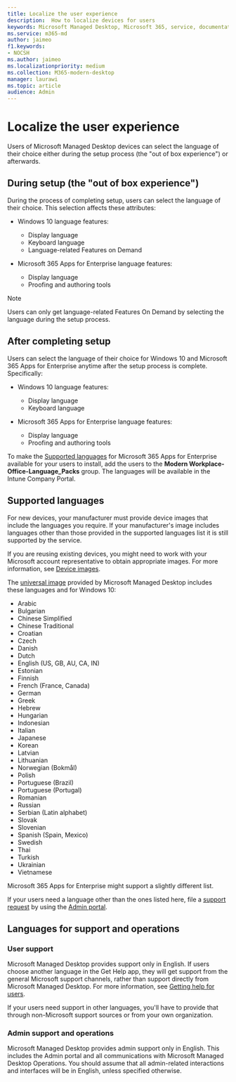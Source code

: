 ```yaml
---
title: Localize the user experience
description:  How to localize devices for users
keywords: Microsoft Managed Desktop, Microsoft 365, service, documentation
ms.service: m365-md
author: jaimeo
f1.keywords:
- NOCSH
ms.author: jaimeo
ms.localizationpriority: medium
ms.collection: M365-modern-desktop
manager: laurawi
ms.topic: article
audience: Admin
---
```


# Localize the user experience

Users of Microsoft Managed Desktop devices can select the language of their choice either during the setup process (the "out of box experience") or afterwards.

## During setup (the "out of box experience")

During the process of completing setup, users can select the language of their choice. This selection affects these attributes:

- Windows 10 language features:
    - Display language
    - Keyboard language
    - Language-related Features on Demand

- Microsoft 365 Apps for Enterprise language features:
    - Display language
    - Proofing and authoring tools

> [!NOTE]
> Users can only get language-related Features On Demand by selecting the language during the setup process.

## After completing setup

Users can select the language of their choice for Windows 10 and Microsoft 365 Apps for Enterprise anytime after the setup process is complete. Specifically:

- Windows 10 language features:
    - Display language
    - Keyboard language

- Microsoft 365 Apps for Enterprise language features:
    - Display language
    - Proofing and authoring tools

To make the [Supported languages](#supported-languages) for Microsoft 365 Apps for Enterprise available for your users to install, add the users to the **Modern Workplace-Office-Language_Packs** group. The languages will be available in the Intune Company Portal.


## Supported languages

For new devices, your manufacturer must provide device images that include the languages you require. If your manufacturer's image includes languages other than those provided in the supported languages list it is still supported by the service.

If you are reusing existing devices, you might need to work with your Microsoft account representative to obtain appropriate images. For more information, see [Device images](../service-description/device-images.md).

The [universal image](../service-description/device-images.md#universal-image) provided by Microsoft Managed Desktop includes these languages and for Windows 10:

- Arabic
- Bulgarian
- Chinese Simplified
- Chinese Traditional
- Croatian
- Czech
- Danish  
- Dutch  
- English (US, GB, AU, CA, IN)
- Estonian
- Finnish 
- French (France, Canada)
- German
- Greek
- Hebrew
- Hungarian
- Indonesian
- Italian
- Japanese
- Korean
- Latvian
- Lithuanian
- Norwegian (Bokmål)
- Polish
- Portuguese (Brazil)
- Portuguese (Portugal)
- Romanian
- Russian 
- Serbian (Latin alphabet)
- Slovak
- Slovenian
- Spanish (Spain, Mexico)
- Swedish
- Thai
- Turkish
- Ukrainian
- Vietnamese

Microsoft 365 Apps for Enterprise might support a slightly different list.

If your users need a language other than the ones listed here, file a [support request](../working-with-managed-desktop/admin-support.md) by using the [Admin portal](access-admin-portal.md).

## Languages for support and operations

### User support
Microsoft Managed Desktop provides support only in English. If users choose another language in the Get Help app, they will get support from the general Microsoft support channels, rather than support directly from Microsoft Managed Desktop. For more information, see [Getting help for users](../working-with-managed-desktop/end-user-support.md).

If your users need support in other languages, you'll have to provide that through non-Microsoft support sources or from your own organization.

### Admin support and operations
Microsoft Managed Desktop provides admin support only in English. This includes the Admin portal and all communications with Microsoft Managed Desktop Operations. You should assume that all admin-related interactions and interfaces will be in English, unless specified otherwise.


